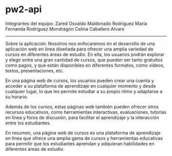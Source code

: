# pw2-api
Integrantes del equipo:
Zared Osvaldo Maldonado Rodríguez
María Fernanda Rodríguez Mondragón
Celina Caballero
Alvaro

-------------------------------------------------------------------------------------------------------------------------------------------------------------------------

Sobre la aplicación:
Nosotros nos enfocaremos en el desarrollo de una aplicación web en línea diseñada para ofrecer una amplia variedad de cursos en diferentes áreas de estudio. En ella, los usuarios podrán explorar y elegir entre una gran cantidad de cursos, que pueden ser tanto gratuitos como pagos, y que están disponibles en diferentes formatos, como videos, textos, presentaciones, etc.

En una página web de cursos, los usuarios pueden crear una cuenta y acceder a su plataforma de aprendizaje en cualquier momento y desde cualquier lugar, lo que les permite estudiar a su propio ritmo y adaptarse a su horario.

Además de los cursos, estas páginas web también pueden ofrecer otros recursos educativos, como herramientas interactivas, evaluaciones, tutorías en línea y foros de discusión, para facilitar el aprendizaje y la interacción entre los estudiantes.

En resumen, una página web de cursos es una plataforma de aprendizaje en línea que ofrece una amplia gama de cursos y herramientas educativas para permitir que los estudiantes aprendan y adquieran habilidades en diferentes áreas de estudio.

